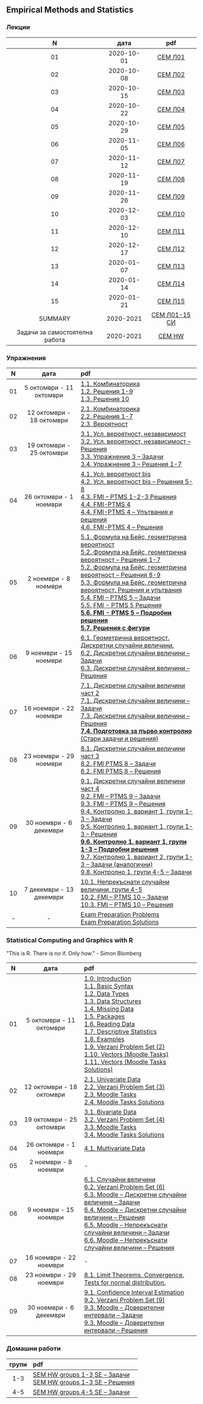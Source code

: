 ## Empirical Methods and Statistics

### Лекции

N|дата|pdf
:-:|:-:|:-:
01|2020-10-01|[СЕМ Л01](https://github.com/andy489/Empirical_Methods_and_Statistics/blob/master/SEM%20Lectures/%D0%A1%D0%95%D0%9C%20%D0%9B01%20(2020-10-01).pdf)
02|2020-10-08|[СЕМ Л02](https://github.com/andy489/Empirical_Methods_and_Statistics/blob/master/SEM%20Lectures/%D0%A1%D0%95%D0%9C%20%D0%9B02%20(2020-10-08).pdf)
03|2020-10-15|[СЕМ Л03](https://github.com/andy489/Empirical_Methods_and_Statistics/blob/master/SEM%20Lectures/%D0%A1%D0%95%D0%9C%20%D0%9B03%20(2020-10-15).pdf)
04|2020-10-22|[СЕМ Л04](https://github.com/andy489/Empirical_Methods_and_Statistics/blob/master/SEM%20Lectures/%D0%A1%D0%95%D0%9C%20%D0%9B04%20(2020-10-22).pdf)
05|2020-10-29|[СЕМ Л05](https://github.com/andy489/Empirical_Methods_and_Statistics/blob/master/SEM%20Lectures/%D0%A1%D0%95%D0%9C%20%D0%9B05%20(2020-10-29).pdf)
06|2020-11-05|[СЕМ Л06](https://github.com/andy489/Empirical_Methods_and_Statistics/blob/master/SEM%20Lectures/%D0%A1%D0%95%D0%9C%20%D0%9B06%20(2020-11-05).pdf)
07|2020-11-12|[СЕМ Л07](https://github.com/andy489/Empirical_Methods_and_Statistics/blob/master/SEM%20Lectures/%D0%A1%D0%95%D0%9C%20%D0%9B07%20(2020-11-12).pdf)
08|2020-11-19|[СЕМ Л08](https://github.com/andy489/Empirical_Methods_and_Statistics/blob/master/SEM%20Lectures/%D0%A1%D0%95%D0%9C%20%D0%9B08%20(2020-11-19).pdf)
09|2020-11-26|[СЕМ Л09](https://github.com/andy489/Empirical_Methods_and_Statistics/blob/master/SEM%20Lectures/%D0%A1%D0%95%D0%9C%20%D0%9B09%20(2020-11-26).pdf)
10|2020-12-03|[СЕМ Л10](https://github.com/andy489/Empirical_Methods_and_Statistics/blob/master/SEM%20Lectures/%D0%A1%D0%95%D0%9C%20%D0%9B10%20(2020-12-03).pdf)
11|2020-12-10|[СЕМ Л11](https://github.com/andy489/Empirical_Methods_and_Statistics/blob/master/SEM%20Lectures/%D0%A1%D0%95%D0%9C%20%D0%9B11%20(2020-12-10).pdf)
12|2020-12-17|[СЕМ Л12](https://github.com/andy489/Empirical_Methods_and_Statistics/blob/master/SEM%20Lectures/%D0%A1%D0%95%D0%9C%20%D0%9B12%20(2020-12-17).pdf)
13|2020-01-07|[СЕМ Л13](https://github.com/andy489/Empirical_Methods_and_Statistics/blob/master/SEM%20Lectures/%D0%A1%D0%95%D0%9C%20%D0%9B13%20(2021-01-07).pdf)
14|2020-01-14|[СЕМ Л14](https://github.com/andy489/Empirical_Methods_and_Statistics/blob/master/SEM%20Lectures/%D0%A1%D0%95%D0%9C%20%D0%9B14%20(2021-01-14).pdf)
15|2020-01-21|[СЕМ Л15](https://github.com/andy489/Empirical_Methods_and_Statistics/blob/master/SEM%20Lectures/%D0%A1%D0%95%D0%9C%20%D0%9B15%20(2021-01-21).pdf)
SUMMARY|2020-2021|[СЕМ Л01-15 СИ](https://github.com/andy489/Empirical_Methods_and_Statistics/blob/master/SEM%20Lectures/%D0%A1%D0%95%D0%9C%20%D0%9B%20%D0%A1%D0%98%202020-2021.pdf)
Задачи за самостоятелна работа|2020-2021|[СЕМ HW](https://github.com/andy489/Empirical_Methods_and_Statistics/blob/master/SEM%20Lectures/SEM%20HW%2062369.pdf)

### Упражнения
N|дата|pdf
:-:|:-:|:-
01|5 октомври - 11 октомври|[1.1. Комбинаторика](https://github.com/andy489/Empirical_Methods_and_Statistics/blob/master/SEM%20Exercises/week%2001/01.%20%D0%9A%D0%BE%D0%BC%D0%B1%D0%B8%D0%BD%D0%B0%D1%82%D0%BE%D1%80%D0%B8%D0%BA%D0%B0.pdf)<br>[1.2. Решения 1-9](https://github.com/andy489/Empirical_Methods_and_Statistics/blob/master/SEM%20Exercises/week%2001/1.%20Sol%201-9.pdf)<br>[1.3. Решения 10](https://github.com/andy489/Empirical_Methods_and_Statistics/blob/master/SEM%20Exercises/week%2001/1.%20Sol%2010.pdf)
02|12 октомври - 18 октомври|[2.1. Комбинаторика](https://github.com/andy489/Empirical_Methods_and_Statistics/blob/master/SEM%20Exercises/week%2002/02.%20FMI-E2%20(1%2C2%2C3).pdf)<br>[2.2. Решения 1-7](https://github.com/andy489/Empirical_Methods_and_Statistics/blob/master/SEM%20Exercises/week%2002/2.%20Sol%201-7.pdf)<br>[2.3. Вероятност](https://github.com/andy489/Empirical_Methods_and_Statistics/blob/master/SEM%20Exercises/week%2002/02.%20%D0%92%D0%B5%D1%80%D0%BE%D1%8F%D1%82%D0%BD%D0%BE%D1%81%D1%82%D0%B8%20I.pdf)
03|19 октомври - 25 октомври|[3.1. Усл. вероятност, независимост](https://github.com/andy489/Empirical_Methods_and_Statistics/blob/master/SEM%20Exercises/week%2003/3.%20%D0%A3%D1%81%D0%BB.%20%D0%B2%D0%B5%D1%80%D0%BE%D1%8F%D1%82%D0%BD%D0%BE%D1%81%D1%82%2C%20%D0%BD%D0%B5%D0%B7%D0%B0%D0%B2%D0%B8%D1%81%D0%B8%D0%BC%D0%BE%D1%81%D1%82.pdf)<br>[3.2. Усл. вероятност, независимост – Решения](https://github.com/andy489/Empirical_Methods_and_Statistics/blob/master/SEM%20Exercises/week%2003/3.%20%D0%A3%D1%81%D0%BB.%20%D0%B2%D0%B5%D1%80%D0%BE%D1%8F%D1%82%D0%BD%D0%BE%D1%81%D1%82%2C%20%D0%BD%D0%B5%D0%B7%D0%B0%D0%B2%D0%B8%D1%81%D0%B8%D0%BC%D0%BE%D1%81%D1%82%20%D0%A0%D0%B5%D1%88%D0%B5%D0%BD%D0%B8%D1%8F.pdf)<br>[3.3. Упражнение 3 – Задачи](https://github.com/andy489/Empirical_Methods_and_Statistics/blob/master/SEM%20Exercises/week%2003/%D0%A3%D0%BF%D1%80%D0%B0%D0%B6%D0%BD%D0%B5%D0%BD%D0%B8%D0%B5%203%20-%20%D0%97%D0%B0%D0%B4%D0%B0%D1%87%D0%B8.pdf)<br>[3.4. Упражнение 3 – Решения 1-7](https://github.com/andy489/Empirical_Methods_and_Statistics/blob/master/SEM%20Exercises/week%2003/%D0%A3%D0%BF%D1%80%D0%B0%D0%B6%D0%BD%D0%B5%D0%BD%D0%B8%D0%B5%203%20-%20%D0%A0%D0%B5%D1%88%D0%B5%D0%BD%D0%B8%D1%8F%201-7.pdf)
04|26 октомври - 1 ноември|[4.1. Усл. вероятност bis](https://github.com/andy489/Empirical_Methods_and_Statistics/blob/master/SEM%20Exercises/week%2004/4.%20%D0%A3%D1%81%D0%BB.%20%D0%B2%D0%B5%D1%80%D0%BE%D1%8F%D1%82%D0%BD%D0%BE%D1%81%D1%82%20bis.pdf)<br>[4.2. Усл. вероятност bis – Решения 5-8](https://github.com/andy489/Empirical_Methods_and_Statistics/blob/master/SEM%20Exercises/week%2004/4.%20%D0%A3%D1%81%D0%BB.%20%D0%B2%D0%B5%D1%80%D0%BE%D1%8F%D1%82%D0%BD%D0%BE%D1%81%D1%82%20bis%20-%20%D0%A0%D0%B5%D1%88%D0%B5%D0%BD%D0%B8%D1%8F%205-8.pdf)<br>[4.3. FMI – PTMS 1-2-3 Решения](https://github.com/andy489/Empirical_Methods_and_Statistics/blob/master/SEM%20Exercises/week%2004/FMI%20-%20PTMS%201-2-3%20Solutions.pdf)<br>[4.4. FMI-PTMS 4](https://github.com/andy489/Empirical_Methods_and_Statistics/blob/master/SEM%20Exercises/week%2004/FMI-PTMS%204.pdf)<br>[4.4. FMI-PTMS 4 – Упътвания и решения](https://github.com/andy489/Empirical_Methods_and_Statistics/blob/master/SEM%20Exercises/week%2004/FMI-PTMS%204%20-%20%D0%A3%D0%BF%D1%8A%D1%82%D0%B2%D0%B0%D0%BD%D0%B8%D1%8F%20%D0%B8%20%D1%80%D0%B5%D1%88%D0%B5%D0%BD%D0%B8%D1%8F.pdf)<br>[4.6. FMI-PTMS 4 – Решения](https://github.com/andy489/Empirical_Methods_and_Statistics/blob/master/SEM%20Exercises/week%2004/FMI-PTMS%204%20-%20Solutions.pdf)
05|2 ноември - 8 ноември|[5.1. Формула на Бейс, геометрична вероятност](https://github.com/andy489/Empirical_Methods_and_Statistics/blob/master/SEM%20Exercises/week%2005/5.%20%D0%A4%D0%BE%D1%80%D0%BC%D1%83%D0%BB%D0%B0%20%D0%BD%D0%B0%20%D0%91%D0%B5%D0%B8%CC%86%D1%81.%20%D0%93%D0%B5%D0%BE%D0%BC%D0%B5%D1%82%D1%80%D0%B8%D1%87%D0%BD%D0%B0%20%D0%B2%D0%B5%D1%80%D0%BE%D1%8F%D1%82%D0%BD%D0%BE%D1%81%D1%82.pdf)<br>[5.2. Формула на Бейс, геометрична вероятност – Решения 1-7](https://github.com/andy489/Empirical_Methods_and_Statistics/blob/master/SEM%20Exercises/week%2005/5.%20%D0%A4%D0%BE%D1%80%D0%BC%D1%83%D0%BB%D0%B0%20%D0%BD%D0%B0%20%D0%91%D0%B5%D0%B8%CC%86%D1%81.%20%D0%93%D0%B5%D0%BE%D0%BC%D0%B5%D1%82%D1%80%D0%B8%D1%87%D0%BD%D0%B0%20%D0%B2%D0%B5%D1%80%D0%BE%D1%8F%D1%82%D0%BD%D0%BE%D1%81%D1%82.%20%D0%A0%D0%B5%D1%88%D0%B5%D0%BD%D0%B8%D1%8F%201-7.pdf)<br>[5.2. Формула на Бейс, геометрична вероятност – Решения 8-9](https://github.com/andy489/Empirical_Methods_and_Statistics/blob/master/SEM%20Exercises/week%2005/5.%20%D0%A4%D0%BE%D1%80%D0%BC%D1%83%D0%BB%D0%B0%20%D0%BD%D0%B0%20%D0%91%D0%B5%D0%B8%CC%86%D1%81.%20%D0%93%D0%B5%D0%BE%D0%BC%D0%B5%D1%82%D1%80%D0%B8%D1%87%D0%BD%D0%B0%20%D0%B2%D0%B5%D1%80%D0%BE%D1%8F%D1%82%D0%BD%D0%BE%D1%81%D1%82.%20%D0%A0%D0%B5%D1%88%D0%B5%D0%BD%D0%B8%D1%8F%208-9.pdf)<br>[5.3. Формула на Бейс, геометрична вероятност. Решения и упътвания](https://github.com/andy489/Empirical_Methods_and_Statistics/blob/master/SEM%20Exercises/week%2005/5.%20Hints%20%D0%A4%D0%BE%D1%80%D0%BC%D1%83%D0%BB%D0%B0%20%D0%BD%D0%B0%20%D0%91%D0%B5%D0%B8%CC%86%D1%81.%20%D0%93%D0%B5%D0%BE%D0%BC%D0%B5%D1%82%D1%80%D0%B8%D1%87%D0%BD%D0%B0%20%D0%B2%D0%B5%D1%80%D0%BE%D1%8F%D1%82%D0%BD%D0%BE%D1%81%D1%82.pdf)<br>[5.4. FMI – PTMS 5 – Задачи](https://github.com/andy489/Empirical_Methods_and_Statistics/blob/master/SEM%20Exercises/week%2005/FMI%20-%20PTMS%205.pdf)<br>[5.5. FMI - PTMS 5 Решения](https://github.com/andy489/Empirical_Methods_and_Statistics/blob/master/SEM%20Exercises/week%2005/FMI%20PTMS%205%20-Solutions.pdf)<br>[**5.6. FMI - PTMS 5 – Подробни решения**](https://github.com/andy489/Empirical_Methods_and_Statistics/blob/master/SEM%20Exercises/week%2005/FMI%20PTMS%205%20-%20%D0%9F%D0%BE%D0%B4%D1%80%D0%BE%D0%B1%D0%BD%D0%B8%20%D1%80%D0%B5%D1%88%D0%B5%D0%BD%D0%B8%D1%8F.pdf)<br>[**5.7. Решения с фигури**](https://github.com/andy489/Empirical_Methods_and_Statistics/blob/master/SEM%20Exercises/week%2005/5.%20%D0%A0%D0%B5%D1%88%D0%B5%D0%BD%D0%B8%D1%8F%20%D1%81%20%D1%84%D0%B8%D0%B3%D1%83%D1%80%D0%B8.pdf)
06|9 ноември - 15 ноември|[6.1. Геометрична вероятност. Дискретни случайни величини.](https://github.com/andy489/Empirical_Methods_and_Statistics/blob/master/SEM%20Exercises/week%2006/6.%20%D0%93%D0%B5%D0%BE%D0%BC%D0%B5%D1%82%D1%80%D0%B8%D1%87%D0%BD%D0%B0%20%D0%B2%D0%B5%D1%80%D0%BE%D1%8F%D1%82%D0%BD%D0%BE%D1%81%D1%82.%20%D0%94%D0%B8%D1%81%D0%BA%D1%80%D0%B5%D1%82%D0%BD%D0%B8%20%D1%81%D0%BB%D1%83%D1%87%D0%B0%D0%B8%CC%86%D0%BD%D0%B8%20%D0%B2%D0%B5%D0%BB%D0%B8%D1%87%D0%B8%D0%BD%D0%B8.pdf)<br>[6.2. Дискретни случайни величини – Задачи](https://github.com/andy489/Empirical_Methods_and_Statistics/blob/master/SEM%20Exercises/week%2006/FMI%20PTMS%206.pdf)<br>[6.3. Дискретни случайни величини – Решения](https://github.com/andy489/Empirical_Methods_and_Statistics/blob/master/SEM%20Exercises/week%2006/FMI%20PTMS%206%20-%20Solutions.pdf)
07|16 ноември - 22 ноември|[7.1. Дискретни случайни величини част 2](https://github.com/andy489/Empirical_Methods_and_Statistics/blob/master/SEM%20Exercises/week%2007/7.%20%D0%94%D0%B8%D1%81%D0%BA%D1%80%D0%B5%D1%82%D0%BD%D0%B8%20%D1%81%D0%BB%D1%83%D1%87%D0%B0%D0%B8%CC%86%D0%BD%D0%B8%20%D0%B2%D0%B5%D0%BB%D0%B8%D1%87%D0%B8%D0%BD%D0%B8%202.pdf)<br>[7.1. Дискретни случайни величини – Задачи](https://github.com/andy489/Empirical_Methods_and_Statistics/blob/master/SEM%20Exercises/week%2007/FMI%20PTMS%207.pdf)<br>[7.3. Дискретни случайни величини – Решения](https://github.com/andy489/Empirical_Methods_and_Statistics/blob/master/SEM%20Exercises/week%2007/FMI%20-%20PTMS%207%20-%20Solutions.pdf)<br>[**7.4. Подготовка за първо контролно** (Стари задачи и решения)](https://github.com/andy489/Empirical_Methods_and_Statistics/blob/master/SEM%20Exercises/week%2007/7.%20First%20Control%20Test%20Preparation.pdf)
08|23 ноември - 29 ноември|[8.1. Дискретни случайни величини част 3](https://github.com/andy489/Empirical_Methods_and_Statistics/blob/master/SEM%20Exercises/week%2008/8.%20%D0%94%D0%B8%D1%81%D0%BA%D1%80%D0%B5%D1%82%D0%BD%D0%B8%20%D1%81%D0%BB%D1%83%D1%87%D0%B0%D0%B8%CC%86%D0%BD%D0%B8%20%D0%B2%D0%B5%D0%BB%D0%B8%D1%87%D0%B8%D0%BD%D0%B8%203.pdf)<br>[8.2. FMI PTMS 8 – Задачи](https://github.com/andy489/Empirical_Methods_and_Statistics/blob/master/SEM%20Exercises/week%2008/FMI%20PTMS%208.pdf)<br>[8.2. FMI PTMS 8 – Решения](https://github.com/andy489/Empirical_Methods_and_Statistics/blob/master/SEM%20Exercises/week%2008/FMI%20PTMS%208%20-%20Solutions.pdf)
09|30 ноември - 6 декември|[9.1. Дискретни случайни величини част 4](https://github.com/andy489/Empirical_Methods_and_Statistics/blob/master/SEM%20Exercises/week%2009/9.%20%D0%94%D0%B8%D1%81%D0%BA%D1%80%D0%B5%D1%82%D0%BD%D0%B8%20%D1%81%D0%BB%D1%83%D1%87%D0%B0%D0%B8%CC%86%D0%BD%D0%B8%20%D0%B2%D0%B5%D0%BB%D0%B8%D1%87%D0%B8%D0%BD%D0%B8%204.pdf)<br>[9.2. FMI – PTMS 9 – Задачи](https://github.com/andy489/Empirical_Methods_and_Statistics/blob/master/SEM%20Exercises/week%2009/FMI%20-%20PTMS%209.pdf)<br>[9.3. FMI – PTMS 9 – Решения](https://github.com/andy489/Empirical_Methods_and_Statistics/blob/master/SEM%20Exercises/week%2009/FMI%20PTMS%209%20-%20Solutions.pdf)<br>[9.4. Контролно 1, вариант 1, групи 1-3 – Задачи](https://github.com/andy489/Empirical_Methods_and_Statistics/blob/master/SEM%20Exercises/week%2009/%D0%9A%D0%BE%D0%BD%D1%82%D1%80%D0%BE%D0%BB%D0%BD%D0%BE%201%20%D0%A1%D0%95%D0%9C%202020%20%D0%B2%D0%B0%D1%80%D0%B8%D0%B0%D0%BD%D1%82%201.pdf)<br>[9.5. Контролно 1, вариант 1, групи 1-3 – Решения](https://github.com/andy489/Empirical_Methods_and_Statistics/blob/master/SEM%20Exercises/week%2009/Test%201%20SEM%20%E2%80%93%20Solutions.pdf)<br>[**9.6. Контролно 1, вариант 1, групи 1-3 – Подробни решения**](https://github.com/andy489/Empirical_Methods_and_Statistics/blob/master/SEM%20Exercises/week%2009/%D0%9A%D0%BE%D0%BD%D1%82%D1%80%D0%BE%D0%BB%D0%BD%D0%BE%201%20%D0%A1%D0%95%D0%9C%202020%20%D0%B2%D0%B0%D1%80%D0%B8%D0%B0%D0%BD%D1%82%201%20%E2%80%93%20%D0%A0%D0%B5%D1%88%D0%B5%D0%BD%D0%B8%D1%8F.pdf)<br>[9.7. Контролно 1, вариант 2, групи 1-3 – Задачи (аналогични)](https://github.com/andy489/Empirical_Methods_and_Statistics/blob/master/SEM%20Exercises/week%2009/%D0%9A%D0%BE%D0%BD%D1%82%D1%80%D0%BE%D0%BB%D0%BD%D0%BE%201%20%D0%A1%D0%95%D0%9C%202020%20%D0%B2%D0%B0%D1%80%D0%B8%D0%B0%D0%BD%D1%82%202%20.pdf)<br>[9.8. Контролно 1, групи 4-5 – Задачи](https://github.com/andy489/Empirical_Methods_and_Statistics/blob/master/SEM%20Exercises/week%2009/Test%201%20SEM.pdf)
10|7 декември - 13 декември|[10.1. Непрекъснати случайни величини, групи 4-5](https://github.com/andy489/Empirical_Methods_and_Statistics/blob/master/SEM%20Exercises/week%2010/10.%20%D0%9D%D0%B5%D0%BF%D1%80%D0%B5%D0%BA%D1%8A%D1%81%D0%BD%D0%B0%D1%82%D0%B8%20%D1%81%D0%BB%D1%83%D1%87%D0%B0%D0%B8%CC%86%D0%BD%D0%B8%20%D0%B2%D0%B5%D0%BB%D0%B8%D1%87%D0%B8%D0%BD%D0%B8.pdf)<br>[10.2. FMI – PTMS 10 – Задачи](https://github.com/andy489/Empirical_Methods_and_Statistics/blob/master/SEM%20Exercises/week%2010/FMI%20PTMS%2010.pdf)<br>[10.3. FMI – PTMS 10 – Решения](https://github.com/andy489/Empirical_Methods_and_Statistics/blob/master/SEM%20Exercises/week%2010/FMI%20PTMS%2010%20-%20Solutions.pdf)
-|-|[Exam Preparation Problems](https://github.com/andy489/Empirical_Methods_and_Statistics/blob/master/SEM%20Exercises/Example%20Problems%20for%20Exam.pdf)<br>[Exam Preparation Solutions](https://github.com/andy489/Empirical_Methods_and_Statistics/blob/master/SEM%20Exercises/Exam%20Preparation.pdf)


### Statistical Computing and Graphics with R
"This is R. There is no if. Only how." - Simon Blomberg

N|дата|pdf
:-:|:-:|:-
01|5 октомври - 11 октомври|[1.0. Introduction](https://github.com/andy489/Empirical_Methods_and_Statistics/blob/master/SEM%20Exercises/week%2001/R01.%20Introduction.pdf)<br>[1.1. Basic Syntax](https://github.com/andy489/Empirical_Methods_and_Statistics/blob/master/SEM%20Exercises/week%2001/R02.%20BasicSyntax.pdf)<br>[1.2. Data Types](https://github.com/andy489/Empirical_Methods_and_Statistics/blob/master/SEM%20Exercises/week%2001/R03.%20DataTypes.pdf)<br>[1.3. Data Structures](https://github.com/andy489/Empirical_Methods_and_Statistics/blob/master/SEM%20Exercises/week%2001/R04.%20DataStructures.pdf)<br>[1.4. Missing Data](https://github.com/andy489/Empirical_Methods_and_Statistics/blob/master/SEM%20Exercises/week%2001/R05.%20MissingData.pdf)<br>[1.5. Packages](https://github.com/andy489/Empirical_Methods_and_Statistics/blob/master/SEM%20Exercises/week%2001/R06.%20Packages.pdf)<br>[1.6. Reading Data](https://github.com/andy489/Empirical_Methods_and_Statistics/blob/master/SEM%20Exercises/week%2001/R07.%20ReadingData.pdf)<br>[1.7. Descriptive Statistics](https://github.com/andy489/Empirical_Methods_and_Statistics/blob/master/SEM%20Exercises/week%2001/R08.%20DescriptiveStatistics.pdf)<br>[1.8. Examples](https://github.com/andy489/Empirical_Methods_and_Statistics/blob/master/SEM%20Exercises/week%2001/R09.%20Examples.pdf)<br>[1.9. Verzani Problem Set (2)](https://github.com/andy489/Empirical_Methods_and_Statistics/blob/master/SEM%20Exercises/week%2001/R10.%20Verzani%20Problem%20Set%20(2).pdf)<br>[1.10. Vectors (Moodle Tasks)](https://github.com/andy489/Empirical_Methods_and_Statistics/blob/master/SEM%20Exercises/week%2001/R11.%20Vectors%20(Moodle%20tasks).pdf)<br>[1.11. Vectors (Moodle Tasks Solutions)](https://github.com/andy489/Empirical_Methods_and_Statistics/blob/master/SEM%20Exercises/week%2001/R12.%20Vectors%20(Moodle%20Tasks%20Solutions).pdf)
02|12 октомври - 18 октомври|[2.1. Univariate Data](https://github.com/andy489/Empirical_Methods_and_Statistics/blob/master/SEM%20Exercises/week%2002/R/R01.%20Univariate%20Data.pdf)<br>[2.2. Verzani Problem Set (3)](https://github.com/andy489/Empirical_Methods_and_Statistics/blob/master/SEM%20Exercises/week%2002/R/R02.%20Verzani%20Problem%20Set%20(3).pdf)<br>[2.3. Moodle Tasks](https://github.com/andy489/Empirical_Methods_and_Statistics/blob/master/SEM%20Exercises/week%2002/R/R03.%20Data%20(Moodle%20Tasks).pdf)<br>[2.4. Moodle Tasks Solutions](https://github.com/andy489/Empirical_Methods_and_Statistics/blob/master/SEM%20Exercises/week%2002/R/R04.%20Data%20(Moodle%20Tasks%20Solutions).pdf)
03|19 октомври - 25 октомври|[3.1. Bivariate Data](https://github.com/andy489/Empirical_Methods_and_Statistics/blob/master/SEM%20Exercises/week%2003/R/R01.%20Bivariate%20Data.pdf)<br>[3.2. Verzani Problem Set (4)](https://github.com/andy489/Empirical_Methods_and_Statistics/blob/master/SEM%20Exercises/week%2003/R/R02.%20Verzani%20Problem%20Set%20(4).pdf)<br>[3.3. Moodle Tasks](https://github.com/andy489/Empirical_Methods_and_Statistics/blob/master/SEM%20Exercises/week%2003/R/R03.%20Moodle%20Tasks.pdf)<br>[3.4. Moodle Tasks Solutions](https://github.com/andy489/Empirical_Methods_and_Statistics/blob/master/SEM%20Exercises/week%2003/R/R04.%20Moodle%20Task%20Solutions.pdf)
04|26 октомври - 1 ноември|[4.1. Multivariate Data](https://github.com/andy489/Empirical_Methods_and_Statistics/blob/master/SEM%20Exercises/week%2004/R/R01.%20Multivariate%20Data.pdf)
05|2 ноември - 8 ноември|-
06|9 ноември - 15 ноември|[6.1. Случайни величини](https://github.com/andy489/Empirical_Methods_and_Statistics/blob/master/SEM%20Exercises/week%2006/R/R06.%20Random%20Data.pdf)<br>[6.2. Verzani Problem Set (6)](https://github.com/andy489/Empirical_Methods_and_Statistics/blob/master/SEM%20Exercises/week%2006/R/R06.%20Verzani%20Problem%20Set%20(6).pdf)<br>[6.3. Moodle – Дискретни случайни величини – Задачи](https://github.com/andy489/Empirical_Methods_and_Statistics/blob/master/SEM%20Exercises/week%2006/R/R06.%20TasksDiscrete.pdf)<br>[6.4. Moodle – Дискретни случайни величини – Решения](https://github.com/andy489/Empirical_Methods_and_Statistics/blob/master/SEM%20Exercises/week%2006/R/R06.%20TasksDiscrete%20Solutions.pdf)<br>[6.5. Moodle – Непрекъснати случайни величини – Задачи](https://github.com/andy489/Empirical_Methods_and_Statistics/blob/master/SEM%20Exercises/week%2006/R/R06.%20TasksContinuous.pdf)<br>[6.6. Moodle – Непрекъснати случайни величини – Решения](https://github.com/andy489/Empirical_Methods_and_Statistics/blob/master/SEM%20Exercises/week%2006/R/R06.%20TasksContinuous%20Solutions.pdf)
07|16 ноември - 22 ноември|-
08|23 ноември - 29 ноември|[8.1. Limit Theorems. Convergence. Tests for normal distribution.](https://github.com/andy489/Empirical_Methods_and_Statistics/blob/master/SEM%20Exercises/week%2008/R/R08.%20Limit%20Theorems.pdf)
09|30 ноември - 6 декември|[9.1. Confidence Interval Estimation](https://github.com/andy489/Empirical_Methods_and_Statistics/blob/master/SEM%20Exercises/week%2009/R/R09.%20Confidence%20Interval%20Estimation.pdf)<br>[9.2. Verzani Problem Set (9)](https://github.com/andy489/Empirical_Methods_and_Statistics/blob/master/SEM%20Exercises/week%2009/R/R09.%20Verzani%20Problem%20Set%20(9).pdf)<br>[9.3. Moodle – Доверителни интервали – Задачи](https://github.com/andy489/Empirical_Methods_and_Statistics/blob/master/SEM%20Exercises/week%2009/R/R09.%20Confidence%20Interval%20Estimation%20Moodle%20Tasks.pdf)<br>[9.3. Moodle – Доверителни интервали – Решения](https://github.com/andy489/Empirical_Methods_and_Statistics/blob/master/SEM%20Exercises/week%2009/R/R09.%20Confidence%20Interval%20Estimation%20Moodle%20Taks%20%E2%80%93%20Solutions.pdf)

### Домашни работи
групи|pdf
:-:|:-
1-3|[SEM HW groups 1-3 SE – Задачи](https://github.com/andy489/Empirical_Methods_and_Statistics/blob/master/SEM%20HW/SEM%20HW%20groups%201-3%20SE.pdf)<br>[SEM HW groups 1-3 SE – Решения](https://github.com/andy489/Empirical_Methods_and_Statistics/blob/master/SEM%20HW/SEM%20HW%2062369.pdf)
4-5|[SEM HW groups 4-5 SE – Задачи](https://github.com/andy489/Empirical_Methods_and_Statistics/blob/master/SEM%20HW/SEM%20HW%20groups%204-5%20SE.pdf)
